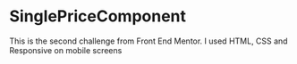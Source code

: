 # SinglePriceComponent
This is the second challenge from Front End Mentor. I used HTML, CSS and Responsive on mobile screens
